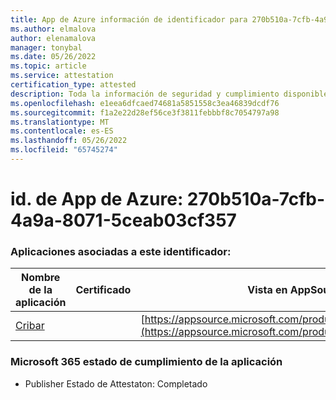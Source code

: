 ```yaml
---
title: App de Azure información de identificador para 270b510a-7cfb-4a9a-8071-5ceab03cf357
ms.author: elmalova
author: elenamalova
manager: tonybal
ms.date: 05/26/2022
ms.topic: article
ms.service: attestation
certification_type: attested
description: Toda la información de seguridad y cumplimiento disponible para 270b510a-7cfb-4a9a-8071-5ceab03cf357.
ms.openlocfilehash: e1eea6dfcaed74681a5851558c3ea46839dcdf76
ms.sourcegitcommit: f1a2e22d28ef56ce3f3811febbbf8c7054797a98
ms.translationtype: MT
ms.contentlocale: es-ES
ms.lasthandoff: 05/26/2022
ms.locfileid: "65745274"
---
```

# <a name="azure-app-id-270b510a-7cfb-4a9a-8071-5ceab03cf357"></a>id. de App de Azure: 270b510a-7cfb-4a9a-8071-5ceab03cf357


### <a name="apps-associated-with-this-id"></a>Aplicaciones asociadas a este identificador:
| **Nombre de la aplicación** | **Certificado** | **Vista en AppSource** |
|--------------|---------------|-----------------------|
| [Cribar](../forward/WA200002545.md) |  | [https://appsource.microsoft.com/product/office/WA200002545](https://appsource.microsoft.com/product/office/WA200002545) |

### <a name="microsoft-365-app-compliance-status"></a>Microsoft 365 estado de cumplimiento de la aplicación
- Publisher Estado de Attestaton: Completado
